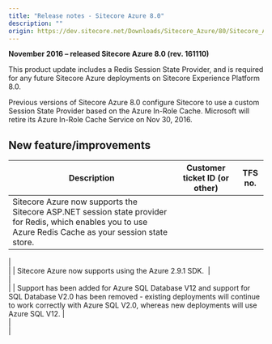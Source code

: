 ```yaml
---
title: "Release notes - Sitecore Azure 8.0"
description: ""
origin: https://dev.sitecore.net/Downloads/Sitecore_Azure/80/Sitecore_Azure_80_Update2/Release_notes_test
---
```


**November 2016 – released Sitecore Azure 8.0 (rev. 161110)**

This product update includes a Redis Session State Provider, and is required for any future Sitecore Azure deployments on Sitecore Experience Platform 8.0.​

Previous versions of Sitecore Azure 8.0 configure Sitecore to use a custom Session State Provider based on the Azure In-Role Cache. Microsoft will retire its Azure In-Role Cache Service on Nov 30, 2016.

## New feature/improvements

 | Description | Customer ticket ID (or other) | TFS no. |
 | --- | --- | --- |
 | ​Sitecore Azure now supports the Sitecore ASP.NET session state provider for Redis, which enables you to use Azure Redis Cache as your session state store.​​ |   
 |   
 |
 | ​​Sitecore Azure now supports using the Azure 2.9.1 SDK.​ ​ |   
 |   
 |
 | ​Support has been added for Azure SQL Database V12 and support for SQL Database V2.0 has been removed - existing deployments will continue to work correctly with Azure SQL V2.0, whereas new deployments will use Azure SQL V12.​ |   
 |   
 |